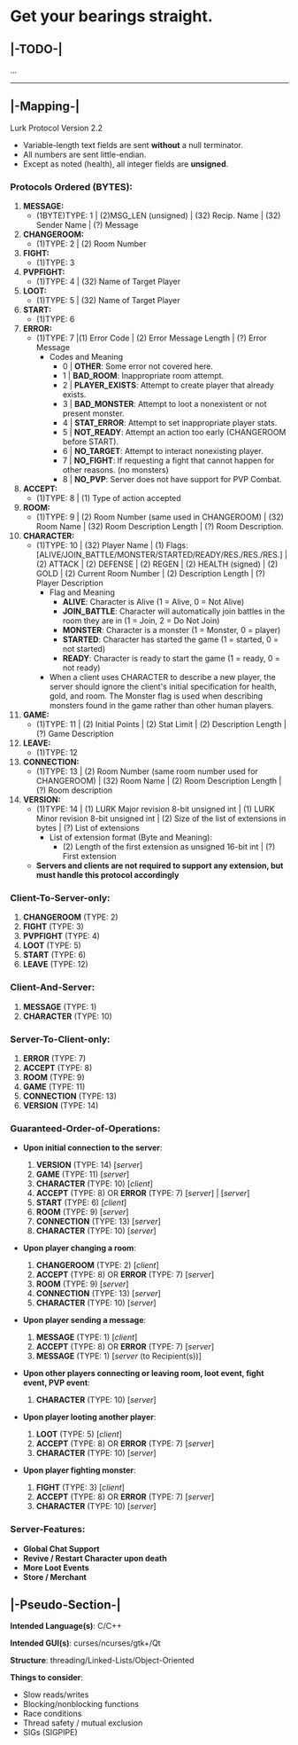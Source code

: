# Get your bearings straight.

## |-TODO-|

...

---

## |-Mapping-|
Lurk Protocol Version 2.2
* Variable-length text fields are sent **without** a null terminator.
* All numbers are sent little-endian.
* Except as noted (health), all integer fields are **unsigned**.

### Protocols Ordered (BYTES):
1. **MESSAGE:**
    * (1BYTE)TYPE: 1 | (2)MSG_LEN (unsigned) | (32) Recip. Name | (32) Sender Name | (?) Message
2. **CHANGEROOM:**
    * (1)TYPE: 2 | (2) Room Number
3. **FIGHT:**
    * (1)TYPE: 3
4. **PVPFIGHT:**
    * (1)TYPE: 4 | (32) Name of Target Player
5. **LOOT:**
    * (1)TYPE: 5 | (32) Name of Target Player
6. **START:**
    * (1)TYPE: 6
7. **ERROR:**
    * (1)TYPE: 7 |(1) Error Code | (2) Error Message Length | (?) Error Message
        * Codes and Meaning
            * 0 | **OTHER**: Some error not covered here.
            * 1 | **BAD_ROOM**: Inappropriate room attempt.
            * 2 | **PLAYER_EXISTS**: Attempt to create player that already exists.
            * 3 | **BAD_MONSTER**: Attempt to loot a nonexistent or not present monster.
            * 4 | **STAT_ERROR**: Attempt to set inappropriate player stats.
            * 5 | **NOT_READY**: Attempt an action too early (CHANGEROOM before START).
            * 6 | **NO_TARGET**: Attempt to interact nonexisting player.
            * 7 | **NO_FIGHT**: If requesting a fight that cannot happen for other reasons. (no monsters)
            * 8 | **NO_PVP**: Server does not have support for PVP Combat.
8. **ACCEPT:**
    * (1)TYPE: 8 | (1) Type of action accepted
9. **ROOM:**
    * (1)TYPE: 9 | (2) Room Number (same used in CHANGEROOM) | (32) Room Name | (32) Room Description Length | (?) Room Description.
10. **CHARACTER:**
    * (1)TYPE: 10 | (32) Player Name | (1) Flags: \[ALIVE/JOIN_BATTLE/MONSTER/STARTED/READY/RES./RES./RES.\] | (2) ATTACK | (2) DEFENSE | (2) REGEN | (2) HEALTH (signed) | (2) GOLD | (2) Current Room Number | (2) Description Length | (?) Player Description
        * Flag and Meaning
            * **ALIVE**: Character is Alive (1 = Alive, 0 = Not Alive)
            * **JOIN_BATTLE**: Character will automatically join battles in the room they are in (1 = Join, 2 = Do Not Join)
            * **MONSTER**: Character is a monster (1 = Monster, 0 = player)
            * **STARTED**: Character has started the game (1 = started, 0 = not started)
            * **READY**: Character is ready to start the game (1 = ready, 0 = not ready)
        * When a client uses CHARACTER to describe a new player, the server should ignore the client's initial specification for health, gold, and room. The Monster flag is used when describing monsters found in the game rather than other human players.
11. **GAME:**
    * (1)TYPE: 11 | (2) Initial Points | (2) Stat Limit | (2) Description Length | (?) Game Description
12. **LEAVE:**
    * (1)TYPE: 12
13. **CONNECTION:**
    * (1)TYPE: 13 | (2) Room Number (same room number used for CHANGEROOM) | (32) Room Name | (2) Room Description Length | (?) Room description
14. **VERSION:**
    * (1)TYPE: 14 | (1) LURK Major revision 8-bit unsigned int | (1) LURK Minor revision 8-bit unsigned int | (2) Size of the list of extensions in bytes | (?) List of extensions
        * List of extension format (Byte and Meaning):
            * (2) Length of the first extension as unsigned 16-bit int | (?) First extension
    * **Servers and clients are not required to support any extension, but must handle this protocol accordingly**

### Client-To-Server-only:
1. **CHANGEROOM** (TYPE: 2)
2. **FIGHT** (TYPE: 3)
3. **PVPFIGHT** (TYPE: 4)
4. **LOOT** (TYPE: 5)
5. **START** (TYPE: 6)
6. **LEAVE** (TYPE: 12)

### Client-And-Server:
1. **MESSAGE** (TYPE: 1)
2. **CHARACTER** (TYPE: 10)

### Server-To-Client-only:
1. **ERROR** (TYPE: 7)
2. **ACCEPT** (TYPE: 8)
3. **ROOM** (TYPE: 9)
4. **GAME** (TYPE: 11)
5. **CONNECTION** (TYPE: 13)
6. **VERSION** (TYPE: 14)

### Guaranteed-Order-of-Operations:
* **Upon initial connection to the server**:
    1. **VERSION** (TYPE: 14) \[*server*\]
    2. **GAME** (TYPE: 11) \[*server*\]
    3. **CHARACTER** (TYPE: 10) \[*client*\]
    4. **ACCEPT** (TYPE: 8) OR **ERROR** (TYPE: 7) \[*server*\] | \[*server*\]
    5. **START** (TYPE: 6) \[*client*\]
    6. **ROOM** (TYPE: 9) \[*server*\]
    7. **CONNECTION** (TYPE: 13) \[*server*\]
    8. **CHARACTER** (TYPE: 10) \[*server*\]

* **Upon player changing a room**:
    1. **CHANGEROOM** (TYPE: 2) \[*client*\]
    2. **ACCEPT** (TYPE: 8) OR **ERROR** (TYPE: 7) \[*server*\]
    3. **ROOM** (TYPE: 9) \[*server*\]
    4. **CONNECTION** (TYPE: 13) \[*server*\]
    5. **CHARACTER** (TYPE: 10) \[*server*\]

* **Upon player sending a message**:
    1. **MESSAGE** (TYPE: 1) \[*client*\]
    2. **ACCEPT** (TYPE: 8) OR **ERROR** (TYPE: 7) \[*server*\]
    3. **MESSAGE** (TYPE: 1) \[*server* (to Recipient(s))\]

* **Upon other players connecting or leaving room, loot event, fight event, PVP event**:
    1. **CHARACTER** (TYPE: 10) \[*server*\]

* **Upon player looting another player**:
    1. **LOOT** (TYPE: 5) \[*client*\]
    2. **ACCEPT** (TYPE: 8) OR **ERROR** (TYPE: 7) \[*server*\]
    3. **CHARACTER** (TYPE: 10) \[*server*\]

* **Upon player fighting monster**:
    1. **FIGHT** (TYPE: 3) \[*client*\]
    2. **ACCEPT** (TYPE: 8) OR **ERROR** (TYPE: 7) \[*server*\]
    3. **CHARACTER** (TYPE: 10) \[*server*\]

### Server-Features:

* **Global Chat Support**
* **Revive / Restart Character upon death**
* **More Loot Events**
* **Store / Merchant**

## |-Pseudo-Section-|

**Intended Language(s)**: C/C++

**Intended GUI(s)**: curses/ncurses/gtk+/Qt

**Structure**: threading/Linked-Lists/Object-Oriented

**Things to consider**:
* Slow reads/writes
* Blocking/nonblocking functions
* Race conditions
* Thread safety / mutual exclusion
* SIGs (SIGPIPE)